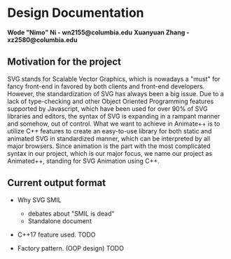 # Design Documentation

__Wode "Nimo" Ni - wn2155@columbia.edu__
__Xuanyuan Zhang - xz2580@columbia.edu__

## Motivation for the project
SVG stands for Scalable Vector Graphics, which is nowadays a "must" for fancy front-end in favored by both clients and front-end developers. However, the standardization of SVG has always been a big issue. Due to a lack of type-checking and other Object Oriented Programming features supported by Javascript, which have been used for over 90% of SVG libraries and editors, the syntax of SVG is expanding in a rampant manner and somehow, out of control. What we want to achieve in Animate++ is to utilize C++ features to create an easy-to-use library for both static and animated SVG in standardized manner, which can be interpreted by all major browsers. Since animation is the part with the most complicated syntax in our project, which is our major focus, we name our project as Animated++, standing for SVG Animation using C++.
## Current output format

- Why SVG SMIL
    - debates about "SMIL is dead"
    - Standalone document

- C++17 feature used. TODO
- Factory pattern. (OOP design) TODO
